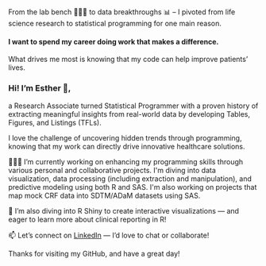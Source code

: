 From the lab bench 👩🏻‍🔬 to data breakthroughs 📊 – I pivoted from life science research to statistical programming for one main reason. 
#### I want to spend my career doing work that makes a difference.
What drives me most is knowing that my code can help improve patients’ lives.

### Hi! I’m Esther 👋, 
a Research Associate turned Statistical Programmer with a proven history of extracting meaningful insights from real-world data by developing Tables, Figures, and Listings (TFLs).

I love the challenge of uncovering hidden trends through programming, knowing that my work can directly drive innovative healthcare solutions. 

👩🏻‍💻 I’m currently working on enhancing my programming skills through various personal and collaborative projects. I'm diving into data visualization, data processing (including extraction and manipulation), and predictive modeling using both R and SAS. I'm also working on projects that map mock CRF data into SDTM/ADaM datasets using SAS.

🌱 I’m also diving into R Shiny to create interactive visualizations — and eager to learn more about clinical reporting in R!

📫 Let’s connect on [LinkedIn](https://www.linkedin.com/in/esther-ki/) — I’d love to chat or collaborate! 

Thanks for visiting my GitHub, and have a great day! 

<!--
**estherkey/estherkey** is a ✨ _special_ ✨ repository because its `README.md` (this file) appears on your GitHub profile.

Here are some ideas to get you started:

- 🔭 I’m currently working on ...
- 🌱 I’m currently learning ...
- 👯 I’m looking to collaborate on ...
- 🤔 I’m looking for help with ...
- 💬 Ask me about ...
- 📫 How to reach me: ...
- 😄 Pronouns: ...
- ⚡ Fun fact: ...
-->
